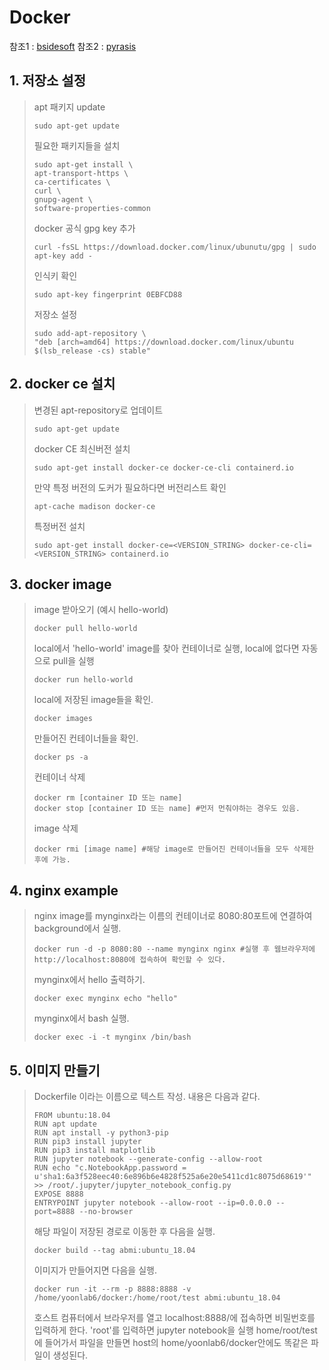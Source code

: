 # Docker

참조1 : [bsidesoft](https://www.bsidesoft.com/?p=7820)
참조2 : [pyrasis](http://pyrasis.com/book/DockerForTheReallyImpatient/)

## 1. 저장소 설정

>apt 패키지 update
>```
>sudo apt-get update
>```
> 필요한 패키지들을 설치
>```
>sudo apt-get install \
>apt-transport-https \
>ca-certificates \
>curl \
>gnupg-agent \
>software-properties-common
> ```
>docker 공식 gpg key 추가
>```
>curl -fsSL https://download.docker.com/linux/ubunutu/gpg | sudo apt-key add -
>```
>인식키 확인
>```
>sudo apt-key fingerprint 0EBFCD88
>```
>저장소 설정
>```
>sudo add-apt-repository \
>"deb [arch=amd64] https://download.docker.com/linux/ubuntu $(lsb_release -cs) stable"
>```
## 2. docker ce 설치

>변경된 apt-repository로 업데이트
>```
>sudo apt-get update
>```
>docker CE 최신버전 설치
>```
>sudo apt-get install docker-ce docker-ce-cli containerd.io
>```
>만약 특정 버전의 도커가 필요하다면 버전리스트 확인
>```
>apt-cache madison docker-ce
>```
>특정버전 설치
>```
>sudo apt-get install docker-ce=<VERSION_STRING> docker-ce-cli=<VERSION_STRING> containerd.io
>```

## 3. docker image

>image 받아오기 (예시 hello-world)
>```
>docker pull hello-world
>```
>local에서 'hello-world' image를 찾아 컨테이너로 실행, local에 없다면 자동으로 pull을 실행
>```
>docker run hello-world
>```
>local에 저장된 image들을 확인.
>```
>docker images
>```
>만들어진 컨테이너들을 확인.
>```
>docker ps -a
>```
>컨테이너 삭제
>```
>docker rm [container ID 또는 name]
>docker stop [container ID 또는 name] #먼저 먼춰야하는 경우도 있음.
>```
>image 삭제
>```
>docker rmi [image name] #해당 image로 만들어진 컨테이너들을 모두 삭제한 후에 가능.
>```
## 4. nginx example
>nginx image를 mynginx라는 이름의 컨테이너로 8080:80포트에 연결하여 background에서 실행.
>```
>docker run -d -p 8080:80 --name mynginx nginx #실행 후 웹브라우저에 http://localhost:8080에 접속하여 확인할 수 있다.
>```
>mynginx에서 hello 출력하기.
>```
>docker exec mynginx echo "hello"
>```
>mynginx에서 bash 실행.
>```
>docker exec -i -t mynginx /bin/bash
>```
## 5. 이미지 만들기
>Dockerfile 이라는 이름으로 텍스트 작성. 내용은 다음과 같다.
>```
>FROM ubuntu:18.04
>RUN apt update
>RUN apt install -y python3-pip
>RUN pip3 install jupyter
>RUN pip3 install matplotlib
>RUN jupyter notebook --generate-config --allow-root
>RUN echo "c.NotebookApp.password = u'sha1:6a3f528eec40:6e896b6e4828f525a6e20e5411cd1c8075d68619'" >> /root/.jupyter/jupyter_notebook_config.py
>EXPOSE 8888
>ENTRYPOINT jupyter notebook --allow-root --ip=0.0.0.0 --port=8888 --no-browser
>```
>해당 파일이 저장된 경로로 이동한 후 다음을 실행.
>```
>docker build --tag abmi:ubuntu_18.04
>```
>이미지가 만들어지면 다음을 실행.
>```
>docker run -it --rm -p 8888:8888 -v /home/yoonlab6/docker:/home/root/test abmi:ubuntu_18.04
>```
>호스트 컴퓨터에서 브라우저를 열고 localhost:8888/에 접속하면 비밀번호를 입력하게 한다.
>'root'를 입력하면 jupyter notebook을 실행
>home/root/test에 들어가서 파일을 만들면 host의 home/yoonlab6/docker안에도 똑같은 파일이 생성된다.
